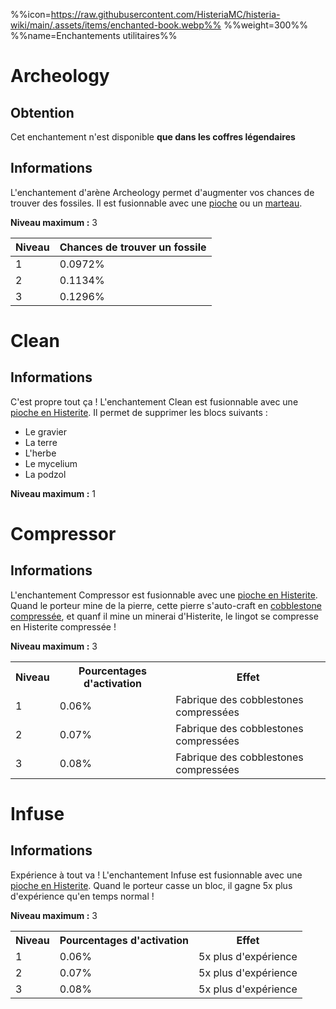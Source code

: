 %%icon=https://raw.githubusercontent.com/HisteriaMC/histeria-wiki/main/.assets/items/enchanted-book.webp%%
%%weight=300%%
%%name=Enchantements utilitaires%%

# Archeology

## Obtention
Cet enchantement n'est disponible **que dans les coffres légendaires**

## Informations
L'enchantement d'arène Archeology permet d'augmenter vos chances de trouver des fossiles. Il est fusionnable avec une [pioche](https://histeria.fr/wiki/2-equipement/tools) ou un [marteau](https://histeria.fr/wiki/2-equipement/tools).


**Niveau maximum :** 3

| Niveau | Chances de trouver un fossile |
| --- | --- |
| 1 |	0.0972% |
| 2 |	0.1134% |
| 3 |	0.1296% |


# Clean

## Informations
C'est propre tout ça ! L'enchantement Clean est fusionnable avec une [pioche en Histerite](https://histeria.fr/wiki/2-equipement/tools). Il permet de supprimer les blocs suivants :

+ Le gravier
+ La terre
+ L'herbe
+ Le mycelium
+ La podzol


**Niveau maximum :** 1


# Compressor

## Informations
L'enchantement Compressor est fusionnable avec une [pioche en Histerite](https://histeria.fr/wiki/2-equipement/tools). Quand le porteur mine de la pierre, cette pierre s'auto-craft en [cobblestone compressée](https://histeria.fr/wiki/1-ressources/other-ressources), et quanf il mine un minerai d'Histerite, le lingot se compresse en Histerite compressée !


**Niveau maximum :** 3

<table>
  <tr>
    <th>Niveau</th>
    <th>Pourcentages d'activation</th>
    <th>Effet</th>
  </tr>
  <tr>
    <td>1</td>
    <td>0.06%</td>
    <td>Fabrique des cobblestones compressées</td>
  </tr>
  <tr>
    <td>2</td>
    <td>0.07%</td>
    <td>Fabrique des cobblestones compressées</td>
  </tr>
  <tr>
    <td>3</td>
    <td>0.08%</td>
    <td>Fabrique des cobblestones compressées</td>
</table>


# Infuse

## Informations
Expérience à tout va ! L'enchantement Infuse est fusionnable avec une [pioche en Histerite](https://histeria.fr/wiki/2-equipement/tools).
Quand le porteur casse un bloc, il gagne 5x plus d'expérience qu'en temps normal !

**Niveau maximum :** 3

<table>
  <tr>
    <th>Niveau</th>
    <th>Pourcentages d'activation</th>
    <th>Effet</th>
  </tr>
  <tr>
    <td>1</td>
    <td>0.06%</td>
    <td>5x plus d'expérience</td>
  </tr>
  <tr>
    <td>2</td>
    <td>0.07%</td>
    <td>5x plus d'expérience</td>
  </tr>
  <tr>
    <td>3</td>
    <td>0.08%</td>
    <td>5x plus d'expérience</td>
</table>
